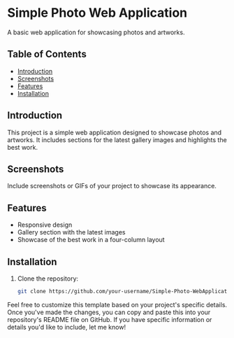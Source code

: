 # Simple Photo Web Application

A basic web application for showcasing photos and artworks.

## Table of Contents

- [Introduction](#introduction)
- [Screenshots](#screenshots)
- [Features](#features)
- [Installation](#installation)


## Introduction

This project is a simple web application designed to showcase photos and artworks. It includes sections for the latest gallery images and highlights the best work.

## Screenshots

Include screenshots or GIFs of your project to showcase its appearance.

## Features

- Responsive design
- Gallery section with the latest images
- Showcase of the best work in a four-column layout

## Installation

1. Clone the repository:

   ```bash
   git clone https://github.com/your-username/Simple-Photo-WebApplication.git

Feel free to customize this template based on your project's specific details. Once you've made the changes, you can copy and paste this into your repository's README file on GitHub. If you have specific information or details you'd like to include, let me know!
